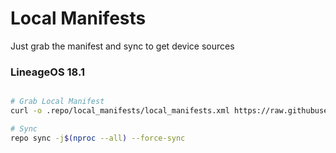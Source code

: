# Local Manifests #
Just grab the manifest and sync to get device sources
### LineageOS 18.1 ###

```bash

# Grab Local Manifest
curl -o .repo/local_manifests/local_manifests.xml https://raw.githubusercontent.com/Redmi-MT6768/local_manifests/master/eleven.xml --create-dirs

# Sync
repo sync -j$(nproc --all) --force-sync
```